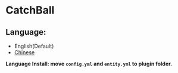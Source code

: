# CatchBall

## Language:
- English(Default)
- [Chinese](https://github.com/NUTT1101/CatchBall/blob/main/CatchBall_zh-Tw.zip)

**Language Install: move `config.yml` and `entity.yml` to plugin folder.**
